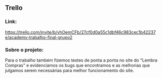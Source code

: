 ## Trello

### Link:

https://trello.com/invite/b/yhOemCFb/27cf0d0a55c1dbf46c983cec1b42237e/academy-trabalho-final-grupo2


### Sobre o projeto:

Para o trabalho também fizemos testes de ponta a ponta no site do "Lembra Compras" e evidenciamos os bugs que encontramos
e as melhorias que julgamos serem necessárias para melhor funcionamento do site. 

